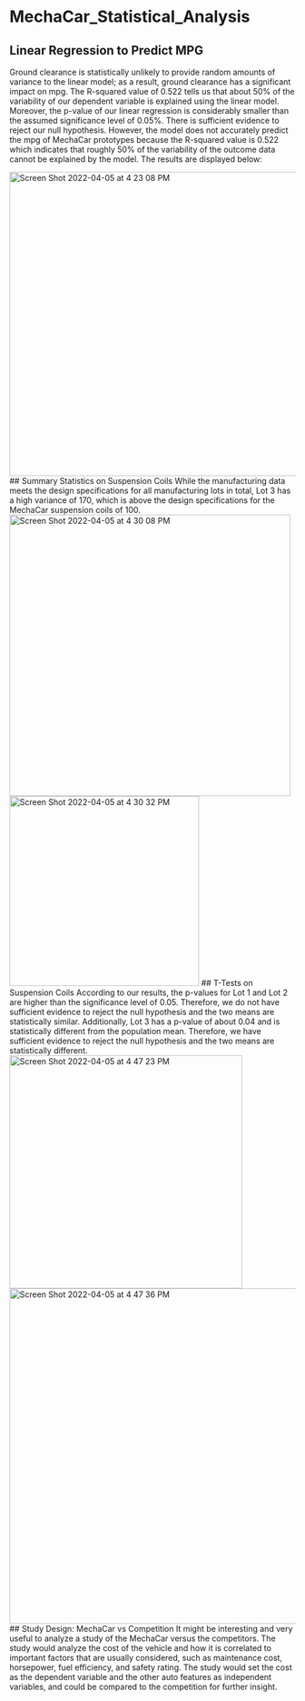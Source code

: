 # MechaCar_Statistical_Analysis
## Linear Regression to Predict MPG
Ground clearance is statistically unlikely to provide random amounts of variance to the linear model; as a result, ground clearance has a significant impact on mpg. The R-squared value of 0.522 tells us that about 50% of the variability of our dependent variable is explained using the linear model. Moreover, the p-value of our linear regression is considerably smaller than the assumed significance level of 0.05%. There is sufficient evidence to reject our null hypothesis. However, the model does not accurately predict the mpg of MechaCar prototypes because the R-squared value is 0.522 which indicates that roughly 50% of the variability of the outcome data cannot be explained by the model. The results are displayed below:

<img width="535" alt="Screen Shot 2022-04-05 at 4 23 08 PM" src="https://user-images.githubusercontent.com/92702922/161851944-f97e6347-6e79-4564-bed3-73a8c248ecad.png">
## Summary Statistics on Suspension Coils
While the manufacturing data meets the design specifications for all manufacturing lots in total, Lot 3 has a high variance of 170, which is above the design specifications for the MechaCar suspension coils of 100.

<img width="495" alt="Screen Shot 2022-04-05 at 4 30 08 PM" src="https://user-images.githubusercontent.com/92702922/161852972-2654d76a-6545-48e4-8a8d-9129fc86318e.png">
<img width="334" alt="Screen Shot 2022-04-05 at 4 30 32 PM" src="https://user-images.githubusercontent.com/92702922/161853023-cad82d77-3402-4356-98dd-6c524a86c5a3.png">
## T-Tests on Suspension Coils
According to our results, the p-values for Lot 1 and Lot 2 are higher than the significance level of 0.05. Therefore, we do not have sufficient evidence to reject the null hypothesis and the two means are statistically similar. Additionally, Lot 3 has a p-value of about 0.04 and is statistically different from the population mean. Therefore, we have sufficient evidence to reject the null hypothesis and the two means are statistically different.

<img width="410" alt="Screen Shot 2022-04-05 at 4 47 23 PM" src="https://user-images.githubusercontent.com/92702922/161855239-9cbf5bee-55ba-4fc1-8e4c-26f9e2eb3cb9.png">
<img width="590" alt="Screen Shot 2022-04-05 at 4 47 36 PM" src="https://user-images.githubusercontent.com/92702922/161855251-d78f07c1-16c1-4a21-b605-b762fcd41d4a.png">
## Study Design: MechaCar vs Competition
It might be interesting and very useful to analyze a study of the MechaCar versus the competitors. The study would analyze the cost of the vehicle and how it is correlated to important factors that are usually considered, such as maintenance cost, horsepower, fuel efficiency, and safety rating. The study would set the cost as the dependent variable and the other auto features as independent variables, and could be compared to the competition for further insight.
